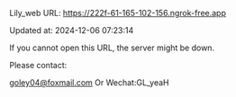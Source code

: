 Lily_web URL: https://222f-61-165-102-156.ngrok-free.app

Updated at: 2024-12-06 07:23:14

If you cannot open this URL, the server might be down.

Please contact: 

goley04@foxmail.com Or Wechat:GL_yeaH